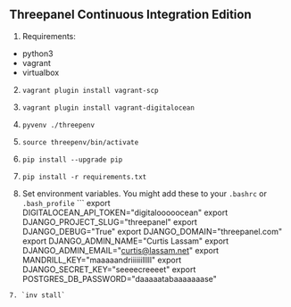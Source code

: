 Threepanel Continuous Integration Edition
-----------------------------------------

1. Requirements:
 * python3
 * vagrant
 * virtualbox

2. `vagrant plugin install vagrant-scp`

3. `vagrant plugin install vagrant-digitalocean`

2. `pyvenv ./threepenv`

3. `source threepenv/bin/activate`

4. `pip install --upgrade pip`

5. `pip install -r requirements.txt`

6. Set environment variables. You might add these to your `.bashrc` or `.bash_profile` ```
    export DIGITALOCEAN_API_TOKEN="digitalooooocean"
    export DJANGO_PROJECT_SLUG="threepanel"
    export DJANGO_DEBUG="True"
    export DJANGO_DOMAIN="threepanel.com"
    export DJANGO_ADMIN_NAME="Curtis Lassam"
    export DJANGO_ADMIN_EMAIL="curtis@lassam.net"
    export MANDRILL_KEY="maaaaandriiiiiilllll"
    export DJANGO_SECRET_KEY="seeeecreeeet"
    export POSTGRES_DB_PASSWORD="daaaaatabaaaaaaase"
```
7. `inv stall`
